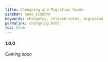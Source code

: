 ```yaml
---
title: Changelog and Migration Guide
sidebar: home_sidebar
keywords: changelog, release-notes, migration
permalink: changelog.html
toc: true
---
```


<!--
#### Coming up

##### Migration
-->
#### 1.0.0

*Coming soon*
